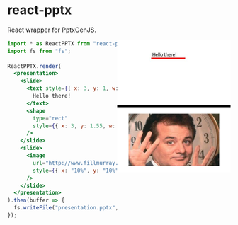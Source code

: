 # react-pptx

React wrapper for PptxGenJS.

<img align="right" width="256" height="300" src="./README_Slides.jpg">

```jsx
import * as ReactPPTX from "react-pptx";
import fs from "fs";

ReactPPTX.render(
  <presentation>
    <slide>
      <text style={{ x: 3, y: 1, w: 3, h: 0.5, fontSize: 32 }}>
        Hello there!
      </text>
      <shape
        type="rect"
        style={{ x: 3, y: 1.55, w: 3, h: 0.1, backgroundColor: "#FF0000" }}
      />
    </slide>
    <slide>
      <image
        url="http://www.fillmurray.com/460/300"
        style={{ x: "10%", y: "10%", w: "80%", h: "80%" }}
      />
    </slide>
  </presentation>
).then(buffer => {
  fs.writeFile("presentation.pptx", buffer);
});
```
